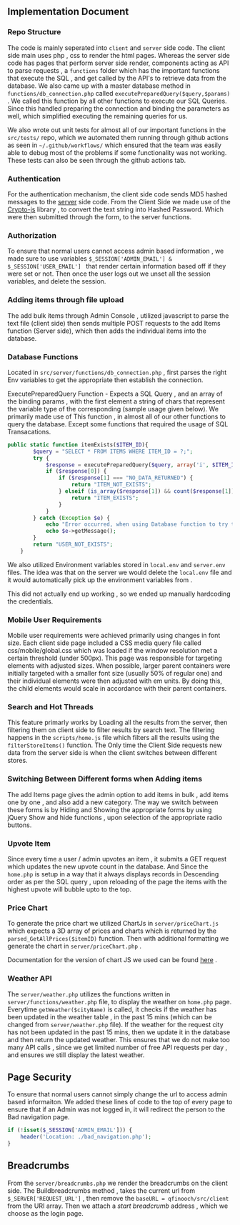 ## Implementation Document

### Repo Structure

The code is mainly seperated into ```client``` and ```server``` side code. The client side main uses php , css to render the html pages. Whereas the server side code has pages that perform server side render, components acting as API to parse requests , a ```functions``` folder which has the important functions that execute the SQL , and get called by the API's to retrieve data from the database. We also came up with a master database method in ```functions/db_connection.php``` called ```executePreparedQuery($query,$params)``` . We called this function by all other functions to execute our SQL Queries. Since this handled preparing the connection and binding the parameters as well,  which simplified executing the remaining queries for us.

We also wrote out unit tests for almost all of our important functions in the ```src/tests/``` repo, which we automated them running through github actions as seen in ```~/.github/workflows/``` which ensured that the team was easily able to debug most of the problems if some functionality was not working. These tests can also be seen through the github actions tab.

### Authentication

For the authentication mechanism, the client side code sends MD5 hashed messages to the <u>server</u> side code. From the Client Side we made use of the [Crypto-js](https://www.npmjs.com/package/crypto-js) library , to convert the text string into Hashed Password. Which were then submitted through the form, to the server functions. 

### Authorization

To ensure that normal users cannot access admin based information , we made sure to use variables ```$_SESSION['ADMIN_EMAIL'] & $_SESSION['USER_EMAIL'] ```  that render certain information based off if they were set or not. Then once the user logs out we unset all the session variables, and delete the session.

### Adding items through file upload

The add bulk items through Admin Console , utilized javascript to parse the text file (client side) then sends multiple POST requests to the add Items function (Server side), which then adds the individual items into the database.

### Database Functions

Located in ```src/server/functions/db_connection.php``` , first parses the right Env variables to get the appropriate  then establish the connection. 

ExecutePreparedQuery Function - Expects a SQL Query , and an array of the binding params , with the first element a string of chars that represent the variable type of the corresponding (sample usage given below). We primarily made use of This function , in almost all of our other functions to query the database. Except some functions that required the usage of SQL Transacations.

```php
public static function itemExists($ITEM_ID){
		$query = "SELECT * FROM ITEMS WHERE ITEM_ID = ?;";
		try {
			$response = executePreparedQuery($query, array('i', $ITEM_ID)); /
			if ($response[0]) {
				if ($response[1] === "NO_DATA_RETURNED") {
					return "ITEM_NOT_EXISTS";
				} elseif (is_array($response[1]) && count($response[1]) >= 1) {
					return "ITEM_EXISTS";
				}
			}
		} catch (Exception $e) {
			echo "Error occurred, when using Database function to try to validate User.<br>";
			echo $e->getMessage();
		}
		return "USER_NOT_EXISTS"; 
	}
```

We also utilized Environment variables stored in ```local.env``` and ```server.env``` files. The idea was that on the server we would delete the ```local.env``` file and it would automatically pick up the environment variables from .

This did not actually end up working , so we ended up manually hardcoding the credentials.

### Mobile User Requirements

Mobile user requirements were achieved primarily using changes in font size. Each client side page included a CSS media query file called css/mobile/global.css which was loaded if the window resolution met a certain threshold (under 500px). This page was responsible for targeting elements with adjusted sizes. When possible, larger parent containers were initially targeted with a smaller font size (usually 50% of regular one) and their individual elements were then adjusted with em units. By doing this, the child elements would scale in accordance with their parent containers. 

### Search and Hot Threads

This feature primarly works by Loading all the results from the server, then filtering them on client side to filter results by search text. The filtering happens in the ```scripts/home.js``` file which filters all the results using the ```filterStoreItems()``` function. The Only time the Client Side requests new data from the server side is when the client switches between different stores. 



### Switching Between Different forms when Adding items

The add Items page gives the admin option to add items in bulk , add items one by one , and also add a new category. The way we switch between these forms is by Hiding and Showing the appropriate forms by using jQuery Show and hide functions , upon selection of the appropriate radio buttons.

### Upvote Item

Since every time a user / admin upvotes an item , it submits a GET request which updates the new upvote count in the database. And Since the ```home.php``` is setup in a way that it always displays records in Descending order as per the SQL query , upon reloading of the page the items with the highest upvote will bubble upto to the top.

### Price Chart

To generate the price chart we utilized ChartJs in ```server/priceChart.js``` which expects a 3D array of prices and charts which is returned by the ```parsed_GetAllPrices($itemID)``` function. Then with additional formatting we generate the chart in ```server/priceChart.php``` .

Documentation for the version of chart JS we used can be found [here](https://www.chartjs.org/docs/2.9.4/charts/line.html) . 

### Weather API

The ```server/weather.php``` utilizes the functions written in ```server/functions/weather.php``` file, to display the weather on ```home.php``` page. Everytime ```getWeather($cityName)``` is called, it checks if the weather has been updated in the weather table , in the past 15 mins (which can be changed from ```server/weather.php``` file). If the weather for the request city has not been updated in the past 15 mins, then we update it in the database and then return the updated weather. This ensures that we do not make too many API calls , since we get limited number of free API requests per day , and ensures we still display the latest weather.



## Page Security

To ensure that normal users cannot simply change the url to access admin based informaiton. We added these lines of code to the top of every page to ensure that if an Admin was not logged in, it will redirect the person to the Bad navigation page.

```php
if (!isset($_SESSION['ADMIN_EMAIL'])) {
	header('Location: ./bad_navigation.php');
}
```

## Breadcrumbs

From the ```server/breadcrumbs.php``` we render the breadcrumbs on the client side. The Buildbreadcrumbs method , takes the current url from ```$_SERVER['REQUEST_URL']``` , then remove the ```baseURL = qfinooch/src/client``` from the URI array. Then we attach a *start breadcrumb* address , which we choose as the login page.

